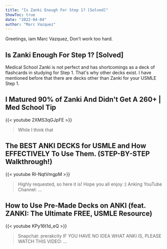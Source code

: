 ```yaml
---
title: "Is Zanki Enough For Step 1? [Solved]"
ShowToc: true 
date: "2022-04-04"
author: "Marc Vazquez" 
---
```


Greetings, iam Marc Vazquez, Don’t work too hard.
## Is Zanki Enough For Step 1? [Solved]
Medical School Zanki is not perfect and has shortcomings as a deck of flashcards in studying for Step 1. That's why other decks exist. I have mentioned before that there are decks other than Zanki for your USMLE Step 1.

## I Matured 90% of Zanki And Didn't Get A 260+ | Med School Tip
{{< youtube 2XMS3qGJpFE >}}
>While I think that 

## The BEST ANKI DECKS for USMLE and How EFFECTIVELY To Use Them. (STEP-BY-STEP Walkthrough!)
{{< youtube RI-NqtVmgpM >}}
>Highly requested, so here it is! Hope you all enjoy :) Anking YouTube Channel: ...

## How to Use Pre-Made Decks on ANKI (feat. ZANKI: The Ultimate FREE, USMLE Resource)
{{< youtube KPy16t1d_eQ >}}
>Snapchat: prerakcity IF YOU HAVE NO IDEA WHAT ANKI IS, PLEASE WATCH THIS VIDEO: ...

